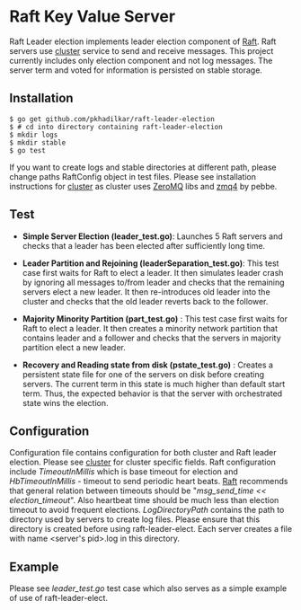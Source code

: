 Raft Key Value Server
=====================

Raft Leader election implements leader election component of [Raft](https://ramcloud.stanford.edu/wiki/download/attachments/11370504/raft.pdf). Raft servers use [cluster](http://github.com/pkhadilkar/cluster) service to send and receive messages. This project currently includes only election component and not log messages. The server term and voted for information is persisted on stable storage.

Installation
-------------
```
$ go get github.com/pkhadilkar/raft-leader-election
$ # cd into directory containing raft-leader-election
$ mkdir logs
$ mkdir stable
$ go test
```
If you want to create logs and stable directories at different path, please change paths RaftConfig object in test files.
Please see installation instructions for [cluster](http://github.com/pkhadilkar/cluster) as cluster uses [ZeroMQ](http://zeromq.org/) libs and [zmq4](https://github.com/pebbe/zmq4) by pebbe.

Test
----

+ **Simple Server Election (leader_test.go)**:
Launches 5 Raft servers and checks that a leader has been elected after sufficiently long time.

+ **Leader Partition and Rejoining (leaderSeparation_test.go)**:
This test case first waits for Raft to elect a leader. It then simulates leader crash by ignoring all messages to/from leader and checks that the remaining servers elect a new leader. It then re-introduces old leader into the cluster and checks that the old leader reverts back to the follower.

+ **Majority Minority Partition (part_test.go)** :
This test case first waits for Raft to elect a leader. It then creates a minority network partition that contains leader and a follower and checks that the servers in majority partition elect a new leader.

+ **Recovery and Reading state from disk (pstate_test.go)** :
Creates a persistent state file for one of the servers on disk before creating servers. The current term in this state is much higher than default start term. Thus, the expected behavior is that the server with orchestrated state wins the election.

Configuration
----------------
Configuration file contains configuration for both cluster and Raft leader election. Please see [cluster](http://github.com/pkhadilkar/cluster) for cluster specific fields. Raft configuration include *TimeoutInMillis* which is base timeout for election and *HbTimeoutInMillis* - timeout to send periodic heart beats. [Raft](https://ramcloud.stanford.edu/wiki/download/attachments/11370504/raft.pdf) recommends that general relation between timeouts should be "*msg_send_time <<  election_timeout*". Also heartbeat time should be much less than election timeout to avoid frequent elections. *LogDirectoryPath* contains the path to directory used by servers to create log files. Please ensure that this directory is created before using raft-leader-elect. Each server creates a file with name <server's pid>.log in this directory.

Example
--------------
Please see *leader_test.go* test case which also serves as a simple example of use of raft-leader-elect.
